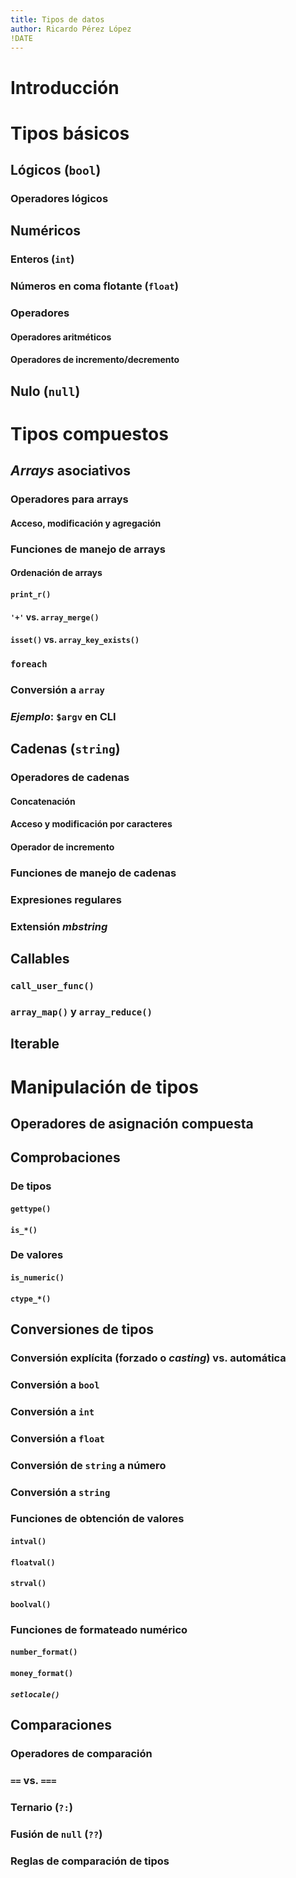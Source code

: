 ```yaml
---
title: Tipos de datos
author: Ricardo Pérez López
!DATE
---
```


# Introducción

# Tipos básicos

## Lógicos (`bool`)

### Operadores lógicos

## Numéricos

### Enteros (`int`)

### Números en coma flotante (`float`)

### Operadores

#### Operadores aritméticos

#### Operadores de incremento/decremento

## Nulo (`null`)

# Tipos compuestos

## *Arrays* asociativos

### Operadores para arrays

#### Acceso, modificación y agregación

### Funciones de manejo de arrays

#### Ordenación de arrays

#### `print_r()`

#### `'+'` vs. `array_merge()`

#### `isset()` vs. `array_key_exists()`

### `foreach`

### Conversión a `array`

### *Ejemplo*: `$argv` en CLI

## Cadenas (`string`)

### Operadores de cadenas

#### Concatenación

#### Acceso y modificación por caracteres

#### Operador de incremento

### Funciones de manejo de cadenas

### Expresiones regulares

### Extensión *mbstring*

## Callables

### `call_user_func()`

### `array_map()` y `array_reduce()`

## Iterable

# Manipulación de tipos

## Operadores de asignación compuesta

## Comprobaciones

### De tipos

#### `gettype()`

#### `is_*()`

### De valores

#### `is_numeric()`

#### `ctype_*()`

## Conversiones de tipos

### Conversión explícita (forzado o *casting*) vs. automática

### Conversión a `bool`

### Conversión a `int`

### Conversión a `float`

### Conversión de `string` a número

### Conversión a `string`

### Funciones de obtención de valores

#### `intval()`

#### `floatval()`

#### `strval()`

#### `boolval()`

### Funciones de formateado numérico

#### `number_format()`

#### `money_format()`

##### `setlocale()`

## Comparaciones

### Operadores de comparación

### `==` vs. `===`

### Ternario (`?:`)

### Fusión de `null` (`??`)

### Reglas de comparación de tipos

